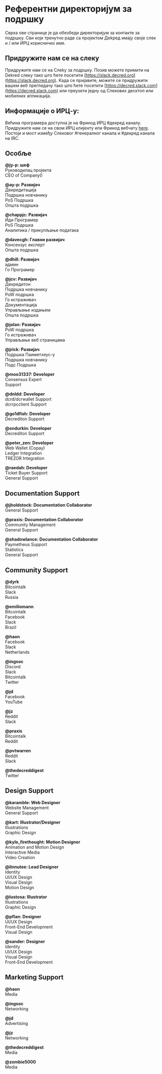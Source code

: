 # Референтни директоријум за подршку 

Сврха ове странице је да обезбеди директоријум за контакте за подршку. Сви који тренутно раде са пројектом Деkред имају своје слeк и / или ИРЦ корисничко име.

## Придружите нам се на слeку

Придружите нам се на Слekу за подршку. Позив можете примити на Dekred слeку тако што ћете посетити [https://slack.decred.org](https://slack.decred.org). Када се пријавите, можете се придружити вашем веб прегледачу тако што ћете посетити [https://decred.slack.com](https://decred.slack.com) или преузети једну од Слeкових десктоп или мобилних апликација.

## Информације о ИРЦ-у:

Већина програмера доступна је на Фринод ИРЦ #декред каналу. Придружите нам се на свом ИРЦ клијенту или Фринод вебчату [here](https://webchat.freenode.net/?channels=decred&uio=d4). Постоји и мост између Слековог #генералног канала и #декред канала на IRC.

## Особље

**@jy-p: шеф** <br />
Руководилац пројекта <br />
CEO of Company0

**@ay-p: Развијач** <br />
Декредитација<br />
Подршка новчанику<br />
PoS Подршка<br />
Општа подршка  

**@chappjc: Развијач** <br />
Иди Програмер<br />
PoS Подршка<br />
Аналитика / прикупљање података

**@davecgh: Главни развијач** <br />
Консензус експерт<br />
Општа подршка

**@dhill: Развијач** <br />
админ<br />
Го Програмер 

**@jcv: Развијач** <br />
Декредитон<br />
Подршка новчанику<br />
PoW подршка<br />
Го истраживач<br />
Документација<br />
Управљање издањем<br />
Општа подршка

**@jolan: Развијач** <br />
PoW подршка<br />
Го истраживач<br /> 
Управљање веб страницама

**@jrick: Развијач** <br />
Подршка Паиметхеус-у<br />
Подршка новчанику<br /> 
Подс Подршка

**@moo31337: Developer** <br />
Consensus Expert<br />
Support

**@dnldd: Developer** <br />
dcrd/dcrwallet Support<br />
dcrrpcclient Support

**@go1dfish: Developer** <br />
Decrediton Support

**@sndurkin: Developer** <br />
Decrediton Support

**@peter_zen: Developer** <br />
Web Wallet (Copay) <br />
Ledger Integration <br />
TREZOR Integration

**@raedah: Developer** <br />
Ticket Buyer Support<br />
General Support

## Documentation Support

**@jholdstock: Documentation Collaborator** <br />
General Support

**@praxis: Documentation Collaborator** <br />
Community Management<br />
General Support

**@shadowlance: Documentation Collaborator** <br />
Paymetheus Support<br />
Statistics<br />
General Support

## Community Support

**@dyrk**<br />
Bitcointalk<br />
Slack<br />
Russia

**@emiliomann**<br />
Bitcointalk<br />
Facebook<br />
Slack<br />
Brazil

**@haon**<br />
Facebook<br />
Slack<br />
Netherlands

**@ingsoc**<br />
Discord<br />
Slack<br />
Bitcointalk<br />
Twitter

**@jd**<br />
Facebook<br />
YouTube

**@jz**<br />
Reddit<br />
Slack

**@praxis**<br />
Bitcointalk<br />
Reddit

**@pvtwarren**<br />
Reddit<br />
Slack

**@thedecreddigest**<br />
Twitter

## Design Support

**@karamble: Web Designer** <br />
Website Management<br />
General Support 

**@kart: Illustrator/Designer** <br />
Illustrations <br />
Graphic Design

**@kyle_firethought: Motion Designer** <br />
Animation and Motion Design <br />
Interactive Media <br />
Video Creation

**@linnutee: Lead Designer** <br />
Identity<br />
UI/UX Design<br />
Visual Design<br />
Motion Design

**@lustosa: Illustrator** <br />
Illustrations <br />
Graphic Design

**@pflan: Designer** <br />
UI/UX Design<br />
Front-End Development<br />
Visual Design

**@sander: Designer** <br />
Identity<br />
UI/UX Design<br />
Visual Design<br />
Front-End Development

## Marketing Support

**@haon**<br />
Media

**@ingsoc**<br />
Networking

**@jd**<br />
Advertising

**@jz**<br />
Networking

**@thedecreddigest**<br />
Media

**@zombie5000**<br />
Media
